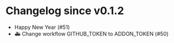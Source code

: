 # Changelog since v0.1.2
- Happy New Year (#51) 
- 🚑 Change workflow GITHUB_TOKEN to ADDON_TOKEN (#50) 
